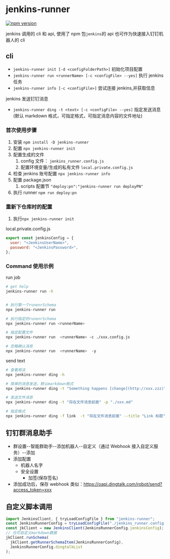 # jenkins-runner

[![npm version](https://badge.fury.io/js/jenkins-runner.svg)](https://badge.fury.io/js/jenkins-runner)

jenkins 调用的 cli 和 api, 使用了 npm 包`jenkins`的 api
也可作为快速接入钉钉机器人的 cli

## cli

- `jenkins-runner init [-d <configFolderPath>]` 初始化项目配置
- `jenkins-runner run <runnerName> [-c <configFile> --yes]` 执行 jenkins 任务
- `jenkins-runner info [-c <configFile>]` 尝试连接 jenkins,并获取信息

jenkins 发送钉钉消息

- `jenkins-runner ding -t <text> [-c <configFile> --yes]` 指定发送消息(默认 markdown 格式，可指定格式，可指定消息内容的文件地址)

### 首次使用步骤

1. 安装 `npm install -D jenkins-runner`
2. 配置 `npx jenkins-runner init`
3. 配置生成的文件
   1. config 文件： `jenkins_runner.config.js`
   2. 配置环境变量/生成的私有文件 `local.private.config.js`
4. 检查 jenkins 账号配置 `npx jenkins-runner info`
5. 配置 package.json
   1. scripts 配置节 `"deploy:pn":"jenkins-runner run deployPN"`
6. 执行 runner `npm run deploy:pn`

### 重新下仓库时的配置

1. 执行`npx jenkins-runner init`

local.private.config.js

```js
export const jenkinsConfig = {
  user: "<JenkinsUserName>",
  password: "<JenkinsPassword>",
};
```

### Command 使用示例

run job

```bash
# get help
jenkins-runner run -h


# 执行第一个runenrSchema
npx jenkins-runner run

# 执行指定的runenrSchema
npx jenkins-runner run <runnerName>

# 指定配置文件
npx jenkins-runner run  <runnerName> -c ./xxx.config.js

# 忽略确认消息
npx jenkins-runner run  <runnerName>  -y

```

send text

```bash
# 查看用法
npx jenkins-runner ding -h

# 简单的消息发送，默认markdown格式
npx jenkins-runner ding -t "Something happens [change](http://xxx.zzz)"

# 发送文件消息
npx jenkins-runner ding -t "将在文件消息前面" -p "./xxx.md"

# 指定格式
npx jenkins-runner ding -f link  -t "将在文件消息前面" --title "Link 标题" --picUrl "https://gw.alicdn.com/tfs/TB1ut3xxbsrBKNjSZFpXXcXhFXa-846-786.png" --messageUrl "https://developers.dingtalk.com/document/robots/custom-robot-access?spm=ding_open_doc.document.0.0.62846573S3KCDL#topic-2026027"
```

## 钉钉群消息助手

- 群设置--智能群助手--添加机器人--自定义（通过 Webhook 接入自定义服务）--添加
- 添加配置
  - 机器人名字
  - 安全设置
    - 加签(保存签名)
- 添加成功后，保存 webhook 类似：<https://oapi.dingtalk.com/robot/send?access_token=xxx>

## 自定义脚本调用

```ts
import JenkinsClient, { tryLoadConfigFile } from "jenkins-runner";
const JenkinsRunnerConfig = tryLoadConfigFile("./jenkins_runner.config.js");
const jkClient = new JenkinsClient(JenkinsRunnerConfig.jenkinsConfig);
// 也可自定义markdown数据
jkClient.runSchema(
  jkClient.getRunnerSchemaItem(JenkinsRunnerConfig),
  JenkinsRunnerConfig.dingtalkList
);
```
